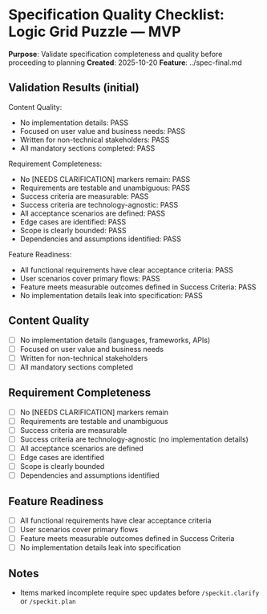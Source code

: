 # Specification Quality Checklist: Logic Grid Puzzle — MVP

**Purpose**: Validate specification completeness and quality before proceeding to planning
**Created**: 2025-10-20
**Feature**: ../spec-final.md

## Validation Results (initial)

Content Quality:

- No implementation details: PASS
- Focused on user value and business needs: PASS
- Written for non-technical stakeholders: PASS
- All mandatory sections completed: PASS

Requirement Completeness:

- No [NEEDS CLARIFICATION] markers remain: PASS
- Requirements are testable and unambiguous: PASS
- Success criteria are measurable: PASS
- Success criteria are technology-agnostic: PASS
- All acceptance scenarios are defined: PASS
- Edge cases are identified: PASS
- Scope is clearly bounded: PASS
- Dependencies and assumptions identified: PASS

Feature Readiness:

- All functional requirements have clear acceptance criteria: PASS
- User scenarios cover primary flows: PASS
- Feature meets measurable outcomes defined in Success Criteria: PASS
- No implementation details leak into specification: PASS


## Content Quality

- [ ] No implementation details (languages, frameworks, APIs)
- [ ] Focused on user value and business needs
- [ ] Written for non-technical stakeholders
- [ ] All mandatory sections completed

## Requirement Completeness

- [ ] No [NEEDS CLARIFICATION] markers remain
- [ ] Requirements are testable and unambiguous
- [ ] Success criteria are measurable
- [ ] Success criteria are technology-agnostic (no implementation details)
- [ ] All acceptance scenarios are defined
- [ ] Edge cases are identified
- [ ] Scope is clearly bounded
- [ ] Dependencies and assumptions identified

## Feature Readiness

- [ ] All functional requirements have clear acceptance criteria
- [ ] User scenarios cover primary flows
- [ ] Feature meets measurable outcomes defined in Success Criteria
- [ ] No implementation details leak into specification

## Notes

- Items marked incomplete require spec updates before `/speckit.clarify` or `/speckit.plan`
